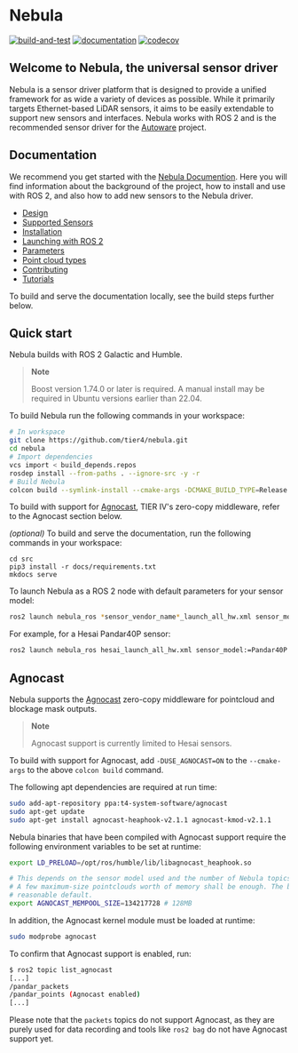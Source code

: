 # Nebula

[![build-and-test](https://github.com/tier4/nebula/actions/workflows/build-and-test.yaml/badge.svg)](https://github.com/tier4/nebula/actions/workflows/build-and-test.yaml)
[![documentation](https://github.com/tier4/nebula/actions/workflows/documentation.yml/badge.svg)](https://github.com/tier4/nebula/actions/workflows/documentation.yml)
[![codecov](https://codecov.io/gh/tier4/nebula/branch/main/graph/badge.svg)](https://codecov.io/gh/tier4/nebula)

## Welcome to Nebula, the universal sensor driver

Nebula is a sensor driver platform that is designed to provide a unified framework for as wide a variety of devices as possible.
While it primarily targets Ethernet-based LiDAR sensors, it aims to be easily extendable to support new sensors and interfaces.
Nebula works with ROS 2 and is the recommended sensor driver for the [Autoware](https://autoware.org/) project.

## Documentation

We recommend you get started with the [Nebula Documention](https://tier4.github.io/nebula/).
Here you will find information about the background of the project, how to install and use with ROS 2, and also how to add new sensors to the Nebula driver.

- [Design](https://tier4.github.io/nebula/design)
- [Supported Sensors](https://tier4.github.io/nebula/supported_sensors)
- [Installation](https://tier4.github.io/nebula/installation)
- [Launching with ROS 2](https://tier4.github.io/nebula/usage)
- [Parameters](https://tier4.github.io/nebula/parameters)
- [Point cloud types](https://tier4.github.io/nebula/point_types)
- [Contributing](https://tier4.github.io/nebula/contribute)
- [Tutorials](https://tier4.github.io/nebula/tutorials)

To build and serve the documentation locally, see the build steps further below.

## Quick start

Nebula builds with ROS 2 Galactic and Humble.

> **Note**
>
> Boost version 1.74.0 or later is required. A manual install may be required in Ubuntu versions earlier than 22.04.

To build Nebula run the following commands in your workspace:

```bash
# In workspace
git clone https://github.com/tier4/nebula.git
cd nebula
# Import dependencies
vcs import < build_depends.repos
rosdep install --from-paths . --ignore-src -y -r
# Build Nebula
colcon build --symlink-install --cmake-args -DCMAKE_BUILD_TYPE=Release -DCMAKE_EXPORT_COMPILE_COMMANDS=1
```

To build with support for [Agnocast](https://github.com/tier4/agnocast), TIER IV's zero-copy
middleware, refer to the Agnocast section below.

_(optional)_ To build and serve the documentation, run the following commands in your workspace:

```shell
cd src
pip3 install -r docs/requirements.txt
mkdocs serve
```

To launch Nebula as a ROS 2 node with default parameters for your sensor model:

```bash
ros2 launch nebula_ros *sensor_vendor_name*_launch_all_hw.xml sensor_model:=*sensor_model_name*
```

For example, for a Hesai Pandar40P sensor:

```bash
ros2 launch nebula_ros hesai_launch_all_hw.xml sensor_model:=Pandar40P
```

## Agnocast

Nebula supports the [Agnocast](https://github.com/tier4/agnocast) zero-copy middleware for
pointcloud and blockage mask outputs.

> **Note**
>
> Agnocast support is currently limited to Hesai sensors.

To build with support for Agnocast, add `-DUSE_AGNOCAST=ON` to the `--cmake-args` to the above
`colcon build` command.

The following apt dependencies are required at run time:

```bash
sudo add-apt-repository ppa:t4-system-software/agnocast
sudo apt-get update
sudo apt-get install agnocast-heaphook-v2.1.1 agnocast-kmod-v2.1.1
```

Nebula binaries that have been compiled with Agnocast support require the following environment
variables to be set at runtime:

```bash
export LD_PRELOAD=/opt/ros/humble/lib/libagnocast_heaphook.so

# This depends on the sensor model used and the number of Nebula topics subscribed.
# A few maximum-size pointclouds worth of memory shall be enough. The below threshold is a
# reasonable default.
export AGNOCAST_MEMPOOL_SIZE=134217728 # 128MB
```

In addition, the Agnocast kernel module must be loaded at runtime:

```bash
sudo modprobe agnocast
```

To confirm that Agnocast support is enabled, run:

```bash
$ ros2 topic list_agnocast
[...]
/pandar_packets
/pandar_points (Agnocast enabled)
[...]
```

Please note that the `packets` topics do not support Agnocast, as they are purely used for
data recording and tools like `ros2 bag` do not have Agnocast support yet.
